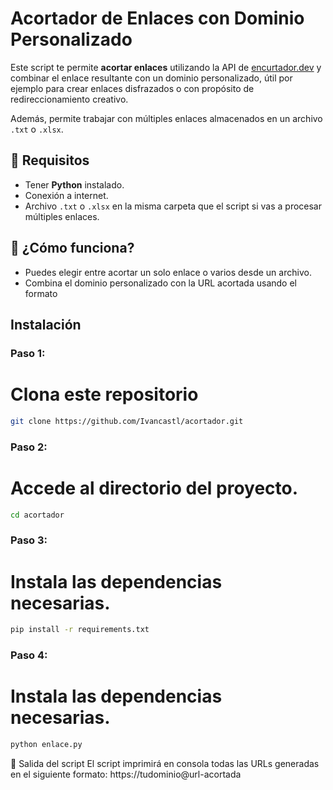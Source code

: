 # Acortador de Enlaces con Dominio Personalizado

Este script te permite **acortar enlaces** utilizando la API de [encurtador.dev](https://www.encurtador.dev/) y combinar el enlace resultante con un dominio personalizado, útil por ejemplo para crear enlaces disfrazados o con propósito de redireccionamiento creativo.

Además, permite trabajar con múltiples enlaces almacenados en un archivo `.txt` o `.xlsx`.

## 🔧 Requisitos

- Tener **Python** instalado.
- Conexión a internet.
- Archivo `.txt` o `.xlsx` en la misma carpeta que el script si vas a procesar múltiples enlaces.

## 🧠 ¿Cómo funciona?

- Puedes elegir entre acortar un solo enlace o varios desde un archivo.
- Combina el dominio personalizado con la URL acortada usando el formato

## Instalación 

### **Paso 1:**
# Clona este repositorio 
```bash
git clone https://github.com/Ivancastl/acortador.git
```

### **Paso 2:**
# Accede al directorio del proyecto.
```bash
cd acortador
```

### **Paso 3:**
# Instala las dependencias necesarias.
```bash
pip install -r requirements.txt
```

### **Paso 4:**
# Instala las dependencias necesarias.
```bash
python enlace.py
```

📌 Salida del script
El script imprimirá en consola todas las URLs generadas en el siguiente formato:
https://tudominio@url-acortada
